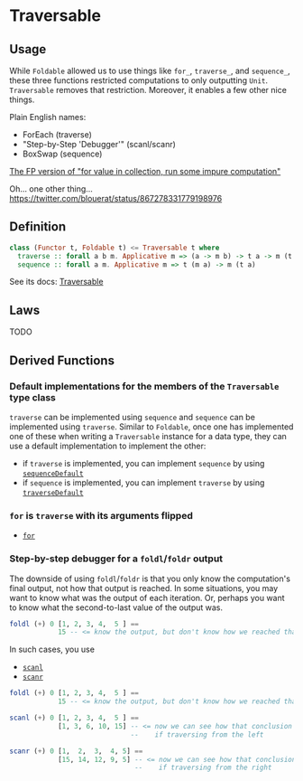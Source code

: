 # Traversable

## Usage

While `Foldable` allowed us to use things like `for_`, `traverse_`, and `sequence_`, these three functions restricted computations to only outputting `Unit`. `Traversable` removes that restriction. Moreover, it enables a few other nice things.

Plain English names:
- ForEach (traverse)
- "Step-by-Step 'Debugger'" (scanl/scanr)
- BoxSwap (sequence)

[The FP version of "for value in collection, run some impure computation"](https://pursuit.purescript.org/packages/purescript-foldable-traversable/docs/Data.Traversable#v:for)

Oh... one other thing...
https://twitter.com/blouerat/status/867278331779198976

## Definition

```purescript
class (Functor t, Foldable t) <= Traversable t where
  traverse :: forall a b m. Applicative m => (a -> m b) -> t a -> m (t b)
  sequence :: forall a m. Applicative m => t (m a) -> m (t a)
```

See its docs: [Traversable](https://pursuit.purescript.org/packages/purescript-foldable-traversable/docs/Data.Traversable)

## Laws

TODO

## Derived Functions

### Default implementations for the members of the `Traversable` type class

`traverse` can be implemented using `sequence` and `sequence` can be implemented using `traverse`. Similar to `Foldable`, once one has implemented one of these when writing a `Traversable` instance for a data type, they can use a default implementation to implement the other:
- if `traverse` is implemented, you can implement `sequence` by using [`sequenceDefault`](https://pursuit.purescript.org/packages/purescript-foldable-traversable/docs/Data.Traversable#v:sequenceDefault)
- if `sequence` is implemented, you can implement `traverse` by using [`traverseDefault`](https://pursuit.purescript.org/packages/purescript-foldable-traversable/docs/Data.Traversable#v:traverseDefault)

### `for` is `traverse` with its arguments flipped

- [`for`](https://pursuit.purescript.org/packages/purescript-foldable-traversable/docs/Data.Traversable#v:for)

### Step-by-step debugger for a `foldl`/`foldr` output

The downside of using `foldl`/`foldr` is that you only know the computation's final output, not how that output is reached. In some situations, you may want to know what was the output of each iteration. Or, perhaps you want to know what the second-to-last value of the output was.

```purescript
foldl (+) 0 [1, 2, 3, 4,  5 ] ==
            15 -- <= know the output, but don't know how we reached that conclusion
```

In such cases, you use
- [`scanl`](https://pursuit.purescript.org/packages/purescript-foldable-traversable/docs/Data.Traversable#v:scanl)
- [`scanr`](https://pursuit.purescript.org/packages/purescript-foldable-traversable/docs/Data.Traversable#v:scanr)

```purescript
foldl (+) 0 [1, 2, 3, 4,  5 ] ==
            15 -- <= know the output, but don't know how we reached that conclusion

scanl (+) 0 [1, 2, 3, 4,  5 ] ==
            [1, 3, 6, 10, 15] -- <= now we can see how that conclusion was reached
                              --    if traversing from the left

scanr (+) 0 [1,  2,  3,  4, 5] ==
            [15, 14, 12, 9, 5] -- <= now we can see how that conclusion was reached
                               --    if traversing from the right
```
